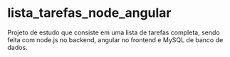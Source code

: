 # lista_tarefas_node_angular
Projeto de estudo que consiste em uma lista de tarefas completa, sendo feita com node.js no backend, angular no frontend e MySQL de banco de dados.
